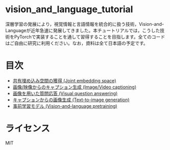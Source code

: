 # vision_and_language_tutorial
深層学習の発展により，視覚情報と言語情報を統合的に扱う技術，Vision-and-Languageが近年急速に発展してきました。本チュートリアルでは，こうした技術をPyTorchで実装することを通して習得することを目指します。全てのコードはご自由に研究に利用ください。なお，資料は全て日本語の予定です。

# 目次
- [共有埋め込み空間の獲得 (Joint embedding space)]()
- [画像/映像からのキャプション生成 (Image/Video captioning)]()
- [画像を用いた質問応答 (Visual question answering)]()
- [キャプションからの画像生成 (Text-to-image generation)]()
- [事前学習モデル (Vision-and-language pretraining)]()

# ライセンス
MIT
